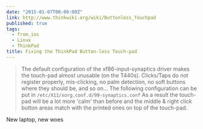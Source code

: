 ```yaml
---
date: "2015-01-07T00:00:00Z"
link: http://www.thinkwiki.org/wiki/Buttonless_Touchpad
published: true
tags:
  - from_ios
  - Linux
  - ThinkPad
title: Fixing the ThinkPad Button-less Touch-pad
---
```


> The default configuration of the xf86-input-synaptics driver makes the touch-pad almost unusable (on the T440s).
> Clicks/Taps do not register properly, mis-clicking, no palm detection, no soft buttons where they should be, and so
> on...
> The following configuration can be put in `/etc/X11/xorg.conf.d/99-synaptics.conf` As a result the touch-pad will be
> a lot more 'calm' than before and the middle & right click button areas match with the printed ones on top of the
> touch-pad.

New laptop, new woes
